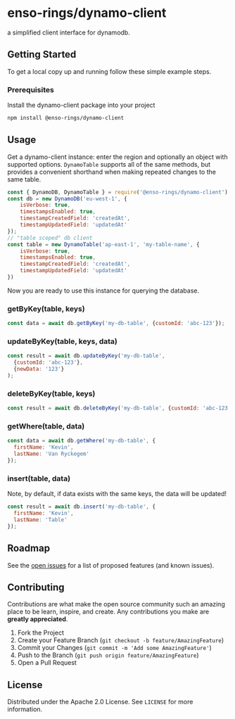 # enso-rings/dynamo-client

a simplified client interface for dynamodb.

## Getting Started

To get a local copy up and running follow these simple example steps.

### Prerequisites

Install the dynamo-client package into your project

```sh
npm install @enso-rings/dynamo-client
```

## Usage

Get a dynamo-client instance: enter the region and optionally an object with
supported options. `DynamoTable` supports all of the same methods, but provides
a convenient shorthand when making repeated changes to the same table.

```js
const { DynamoDB, DynamoTable } = require('@enso-rings/dynamo-client')
const db = new DynamoDB('eu-west-1', {
	isVerbose: true,
	timestampsEnabled: true,
	timestampCreatedField: 'createdAt',
	timestampUpdatedField: 'updatedAt'
});
// "table scoped" db client
const table = new DynamoTable('ap-east-1', 'my-table-name', {
	isVerbose: true,
	timestampsEnabled: true,
	timestampCreatedField: 'createdAt',
	timestampUpdatedField: 'updatedAt'
})
```

Now you are ready to use this instance for querying the database.

### getByKey(table, keys)

```js
const data = await db.getByKey('my-db-table', {customId: 'abc-123'});
```

### updateByKey(table, keys, data)

```js
const result = await db.updateByKey('my-db-table',
  {customId: 'abc-123'},
  {newData: '123'}
);
```

### deleteByKey(table, keys)

```js
const result = await db.deleteByKey('my-db-table', {customId: 'abc-123'});
```

### getWhere(table, data)

```js
const data = await db.getWhere('my-db-table', {
  firstName: 'Kevin',
  lastName: 'Van Ryckegem'
});
```

### insert(table, data)

Note, by default, if data exists with the same keys, the data will be updated!

```js
const result = await db.insert('my-db-table', {
  firstName: 'Kevin',
  lastName: 'Table'
});
```

## Roadmap

See the [open issues](https://github.com/EnsoRings/dynamo-client/issues) for a
list of proposed features (and known issues).

## Contributing

Contributions are what make the open source community such an amazing place to
be learn, inspire, and create. Any contributions you make are
**greatly appreciated**.

1. Fork the Project
2. Create your Feature Branch (`git checkout -b feature/AmazingFeature`)
3. Commit your Changes (`git commit -m 'Add some AmazingFeature'`)
4. Push to the Branch (`git push origin feature/AmazingFeature`)
5. Open a Pull Request

## License

Distributed under the Apache 2.0 License. See `LICENSE` for more information.

